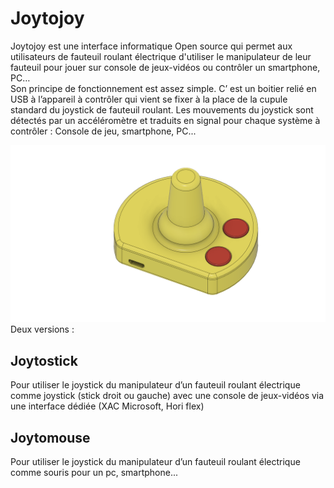 # Joytojoy 
Joytojoy est une interface informatique Open source qui permet aux utilisateurs de fauteuil roulant électrique d'utiliser le manipulateur de leur fauteuil pour jouer sur console de jeux-vidéos ou contrôler un smartphone, PC…  
Son principe de fonctionnement est assez simple. C’ est un boitier relié en USB à l’appareil à contrôler qui vient se fixer à la place de la cupule standard du joystick de fauteuil roulant.  Les mouvements du joystick sont détectés par un accéléromètre et traduits en signal pour chaque système à contrôler : Console de jeu, smartphone, PC...

<img src="https://github.com/mak2Ergo/Joytojoy/blob/23f819e93c3e9cbcb9d7eeaaae773f0ff7e2927d/RESSOURCES_IMAGES/Joytomouse.png" width="600">
Deux versions : 

## Joytostick
Pour utiliser le joystick du manipulateur d’un fauteuil roulant électrique comme joystick (stick droit ou gauche) avec une console de jeux-vidéos via une interface dédiée  (XAC Microsoft, Hori flex)
## Joytomouse
Pour utiliser le joystick du manipulateur d’un fauteuil roulant électrique comme souris pour un pc, smartphone...
